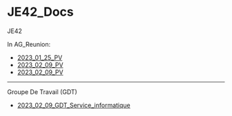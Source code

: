 # JE42_Docs
JE42


In AG_Reunion:
- [2023_01_25_PV](https://github.com/Junior-42Lausanne/JE42_Docs/blob/main/AG_Reunion/2023_01_25_PV.md)
- [2023_02_09_PV](https://github.com/Junior-42Lausanne/JE42_Docs/blob/main/AG_Reunion/2023_02_09_PV.md)
- [2023_02_09_PV](https://github.com/Junior-42Lausanne/JE42_Docs/blob/main/AG_Reunion/2023_02_25_Pre_AG.md)


---

Groupe De Travail (GDT)
- [2023_02_09_GDT_Service_informatique](https://github.com/Junior-42Lausanne/JE42_Docs/blob/main/AG_Reunion/2023_02_09_GDT_Service_informatique.md)

